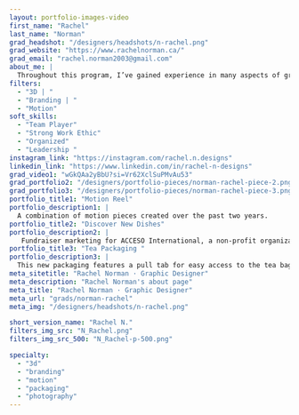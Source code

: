 ```yaml
---
layout: portfolio-images-video
first_name: "Rachel"
last_name: "Norman"
grad_headshot: "/designers/headshots/n-rachel.png"
grad_website: "https://www.rachelnorman.ca/"
grad_email: "rachel.norman2003@gmail.com"
about_me: |
  Throughout this program, I’ve gained experience in many aspects of graphic design and I am excited to step into the field. I am grateful that this program has prepared me with a portfolio of works that demonstrate my skill sets. I look forward to exploring new styles while collaborating with clients and offering design solutions. Creating new, meaningful, and inclusive designs is my goal for the future. 
filters:
  - "3D | "
  - "Branding | "
  - "Motion"
soft_skills:
  - "Team Player"
  - "Strong Work Ethic"  
  - "Organized" 
  - "Leadership " 
instagram_link: "https://instagram.com/rachel.n.designs"
linkedin_link: "https://www.linkedin.com/in/rachel-n-designs"
grad_video1: "wGkQAa2yBbU?si=Vr62XclSuPMvAu53"
grad_portfolio2: "/designers/portfolio-pieces/norman-rachel-piece-2.png"
grad_portfolio3: "/designers/portfolio-pieces/norman-rachel-piece-3.png"
portfolio_title1: "Motion Reel"
portfolio_description1: |
  A combination of motion pieces created over the past two years.
portfolio_title2: "Discover New Dishes"
portfolio_description2: |
   Fundraiser marketing for ACCESO International, a non-profit organization. The fundraiser is called Discover New Dishes and people would be able to purchase online cooking classes from local chefs.
portfolio_title3: "Tea Packaging "
portfolio_description3: |
  This new packaging features a pull tab for easy access to the tea bags inside. The removal of the sleeve reveals a tea bag storage organizer that you can insert into any space.
meta_sitetitle: "Rachel Norman · Graphic Designer"
meta_description: "Rachel Norman's about page"
meta_title: "Rachel Norman · Graphic Designer"
meta_url: "grads/norman-rachel"
meta_img: "/designers/headshots/n-rachel.png"

short_version_name: "Rachel N."
filters_img_src: "N_Rachel.png"
filters_img_src_500: "N_Rachel-p-500.png"

specialty:
  - "3d"
  - "branding"
  - "motion"
  - "packaging"
  - "photography"
---
```

